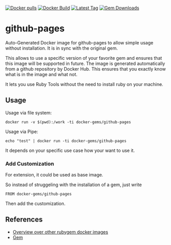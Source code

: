 [![Docker pulls](https://img.shields.io/docker/pulls/rubygem/github-pages.svg)](https://hub.docker.com/r/rubygem/github-pages/)
[![Docker Build](https://img.shields.io/docker/automated/rubygem/github-pages.svg)](https://hub.docker.com/r/rubygem/github-pages/)
[![Latest Tag](https://img.shields.io/github/tag/docker-rubygem/github-pages.svg)](https://hub.docker.com/r/rubygem/github-pages/)
[![Gem Downloads](https://img.shields.io/gem/dt/github-pages.svg)](https://rubygems.org/gems/github-pages/)
# github-pages

Auto-Generated Docker image for github-pages to allow simple usage without installation.
It is in sync with the original gem.

This allows to use a specific version of your favorite gem and ensures that this image will be supported in future.
The image is generated automatically from a github repository by Docker Hub.
This ensures that you exactly know what is in the image and what not.

It lets you use Ruby Tools without the need to install ruby on your machine.

## Usage

Usage via file system:

`docker run -v $(pwd):/work -ti docker-gems/github-pages`

Usage via Pipe:

`echo "test" | docker run -ti docker-gems/github-pages`

It depends on your specific use case how your want to use it.

### Add Customization

For extension, it could be used as base image.

So instead of struggeling with the installation of a gem, just write

`FROM docker-gems/github-pages`

Then add the customization.

## References

 - [Overview over other rubygem docker images](https://github.com/thinkbot/docker-rubygem)
 - [Gem](https://rubygems.org/gems/github-pages/)
